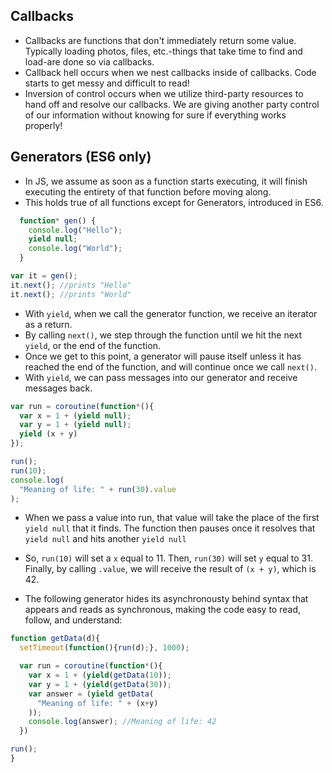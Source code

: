 ## Callbacks
- Callbacks are functions that don't immediately return some value. Typically loading photos, files, etc.-things that take time to find and load-are done so via callbacks.
- Callback hell occurs when we nest callbacks inside of callbacks. Code starts to get messy and difficult to read!
- Inversion of control occurs when we utilize third-party resources to hand off and resolve our callbacks. We are giving another party control of our information without knowing for sure if everything works properly!

## Generators (ES6 only)
- In JS, we assume as soon as a function starts executing, it will finish executing the entirety of that function before moving along.
- This holds true of all functions except for Generators, introduced in ES6.

```javascript
  function* gen() {
    console.log("Hello");
    yield null;
    console.log("World");
  }

var it = gen();
it.next(); //prints "Hello"
it.next(); //prints "World"
```
- With `yield`, when we call the generator function, we receive an iterator as a return.
- By calling `next()`, we step through the function until we hit the next `yield`, or the end of the function.
- Once we get to this point, a generator will pause itself unless it has reached the end of the function, and will continue once we call `next()`.
- With `yield`, we can pass messages into our generator and receive messages back.

```javascript
var run = coroutine(function*(){
  var x = 1 + (yield null);
  var y = 1 + (yield null);
  yield (x + y)
});

run();
run(10);
console.log(
  "Meaning of life: " + run(30).value
);
```
- When we pass a value into run, that value will take the place of the first `yield null` that it finds. The function then pauses once it resolves that `yield null` and hits another `yield null`
- So, `run(10)` will set a `x` equal to 11. Then, `run(30)` will set `y` equal to 31. Finally, by calling `.value`, we will receive the result of `(x + y)`, which is 42.

- The following generator hides its asynchronousty behind syntax that appears and reads as synchronous, making the code easy to read, follow, and understand:

```javascript
function getData(d){
  setTimeout(function(){run(d);}, 1000);

  var run = coroutine(function*(){
    var x = 1 + (yield(getData(10));
    var y = 1 + (yield(getData(30));
    var answer = (yield getData(
      "Meaning of life: " + (x+y)
    ));
    console.log(answer); //Meaning of life: 42
  })

run();
}
``` 